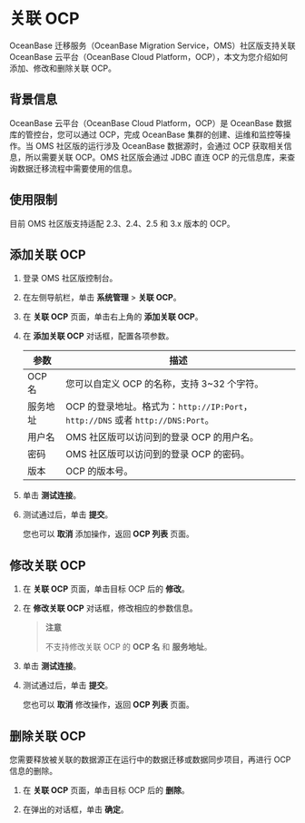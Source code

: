 # 关联 OCP

OceanBase 迁移服务（OceanBase Migration Service，OMS）社区版支持关联 OceanBase 云平台（OceanBase Cloud Platform，OCP），本文为您介绍如何添加、修改和删除关联 OCP。

## 背景信息

OceanBase 云平台（OceanBase Cloud Platform，OCP）是 OceanBase 数据库的管控台，您可以通过 OCP，完成 OceanBase 集群的创建、运维和监控等操作。当 OMS 社区版的运行涉及 OceanBase 数据源时，会通过 OCP 获取相关信息，所以需要关联 OCP。OMS 社区版会通过 JDBC 直连 OCP 的元信息库，来查询数据迁移流程中需要使用的信息。

## 使用限制

目前 OMS 社区版支持适配 2.3、2.4、2.5 和 3.x 版本的 OCP。

## 添加关联 OCP

1. 登录 OMS 社区版控制台。

2. 在左侧导航栏，单击 **系统管理** \> **关联 OCP**。

3. 在 **关联 OCP** 页面，单击右上角的 **添加关联 OCP**。

4. 在 **添加关联 OCP** 对话框，配置各项参数。

   |   参数    |              描述                        |
   |---------|-----------------------------------------|
   | OCP 名   | 您可以自定义 OCP 的名称，支持 3\~32 个字符。                                                                 |
   | 服务地址    | OCP 的登录地址。格式为：`http://IP:Port`，`http://DNS` 或者 `http://DNS:Port`。                      |
   | 用户名 | OMS 社区版可以访问到的登录 OCP 的用户名。    |
   | 密码  | OMS 社区版可以访问到的登录 OCP 的密码。     |
   | 版本      | OCP 的版本号。              |

5. 单击 **测试连接**。

6. 测试通过后，单击 **提交**。

   您也可以 **取消** 添加操作，返回 **OCP 列表** 页面。

## 修改关联 OCP

1. 在 **关联 OCP** 页面，单击目标 OCP 后的 **修改**。

2. 在 **修改关联 OCP** 对话框，修改相应的参数信息。

   >**注意**
   >
   >不支持修改关联 OCP 的 **OCP 名** 和 **服务地址**。

3. 单击 **测试连接**。

4. 测试通过后，单击 **提交**。

   您也可以 **取消** 修改操作，返回 **OCP 列表** 页面。

## 删除关联 OCP

您需要释放被关联的数据源正在运行中的数据迁移或数据同步项目，再进行 OCP 信息的删除。

1. 在 **关联 OCP** 页面，单击目标 OCP 后的 **删除**。

2. 在弹出的对话框，单击 **确定**。
